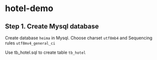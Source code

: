 # hotel-demo

## Step 1. Create Mysql database

Create database `heima` in Mysql. Choose charset `utf8mb4` and Sequencing rules `utf8mv4_general_ci`

Use tb_hotel.sql to create table `tb_hotel`

```

```

